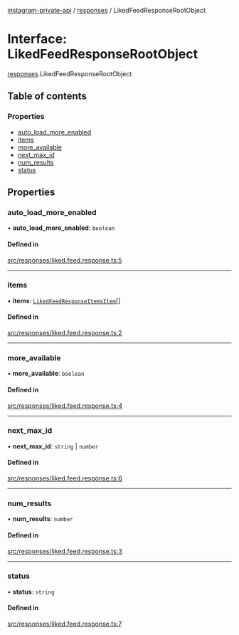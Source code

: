 [instagram-private-api](../../README.md) / [responses](../../modules/responses.md) / LikedFeedResponseRootObject

# Interface: LikedFeedResponseRootObject

[responses](../../modules/responses.md).LikedFeedResponseRootObject

## Table of contents

### Properties

- [auto\_load\_more\_enabled](LikedFeedResponseRootObject.md#auto_load_more_enabled)
- [items](LikedFeedResponseRootObject.md#items)
- [more\_available](LikedFeedResponseRootObject.md#more_available)
- [next\_max\_id](LikedFeedResponseRootObject.md#next_max_id)
- [num\_results](LikedFeedResponseRootObject.md#num_results)
- [status](LikedFeedResponseRootObject.md#status)

## Properties

### auto\_load\_more\_enabled

• **auto\_load\_more\_enabled**: `boolean`

#### Defined in

[src/responses/liked.feed.response.ts:5](https://github.com/Nerixyz/instagram-private-api/blob/b3351b9/src/responses/liked.feed.response.ts#L5)

___

### items

• **items**: [`LikedFeedResponseItemsItem`](LikedFeedResponseItemsItem.md)[]

#### Defined in

[src/responses/liked.feed.response.ts:2](https://github.com/Nerixyz/instagram-private-api/blob/b3351b9/src/responses/liked.feed.response.ts#L2)

___

### more\_available

• **more\_available**: `boolean`

#### Defined in

[src/responses/liked.feed.response.ts:4](https://github.com/Nerixyz/instagram-private-api/blob/b3351b9/src/responses/liked.feed.response.ts#L4)

___

### next\_max\_id

• **next\_max\_id**: `string` \| `number`

#### Defined in

[src/responses/liked.feed.response.ts:6](https://github.com/Nerixyz/instagram-private-api/blob/b3351b9/src/responses/liked.feed.response.ts#L6)

___

### num\_results

• **num\_results**: `number`

#### Defined in

[src/responses/liked.feed.response.ts:3](https://github.com/Nerixyz/instagram-private-api/blob/b3351b9/src/responses/liked.feed.response.ts#L3)

___

### status

• **status**: `string`

#### Defined in

[src/responses/liked.feed.response.ts:7](https://github.com/Nerixyz/instagram-private-api/blob/b3351b9/src/responses/liked.feed.response.ts#L7)
